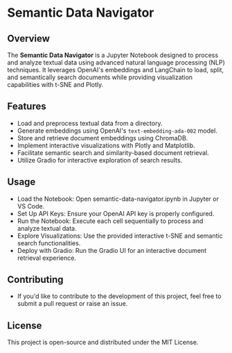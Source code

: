 # Semantic Data Navigator

## Overview
The **Semantic Data Navigator** is a Jupyter Notebook designed to process and analyze textual data using advanced natural language processing (NLP) techniques. It leverages OpenAI's embeddings and LangChain to load, split, and semantically search documents while providing visualization capabilities with t-SNE and Plotly.

## Features
- Load and preprocess textual data from a directory.
- Generate embeddings using OpenAI's `text-embedding-ada-002` model.
- Store and retrieve document embeddings using ChromaDB.
- Implement interactive visualizations with Plotly and Matplotlib.
- Facilitate semantic search and similarity-based document retrieval.
- Utilize Gradio for interactive exploration of search results.

## Usage

- Load the Notebook: Open semantic-data-navigator.ipynb in Jupyter or VS Code.
- Set Up API Keys: Ensure your OpenAI API key is properly configured.
- Run the Notebook: Execute each cell sequentially to process and analyze textual data.
- Explore Visualizations: Use the provided interactive t-SNE and semantic search functionalities.
- Deploy with Gradio: Run the Gradio UI for an interactive document retrieval experience.

## Contributing
- If you'd like to contribute to the development of this project, feel free to submit a pull request or raise an issue.

## License
This project is open-source and distributed under the MIT License.
